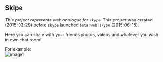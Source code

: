 Skipe
-

*This project represents web analogue for `skype`.*
This project was created (2015-03-29) before `skype` launched `beta web skype` (2015-06-15). 

Here you can share with your friends photos, videos and whatever you wish in own chat room!

For example:
<br>
![image1]

[image1]: https://github.com/codeName007/skipe/blob/master/src/public/i/carousel1.png?raw=true
